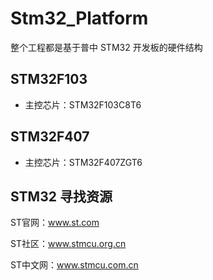# Stm32_Platform

整个工程都是基于普中 STM32 开发板的硬件结构

## STM32F103

- 主控芯片：STM32F103C8T6

## STM32F407

- 主控芯片：STM32F407ZGT6

## STM32 寻找资源

ST官网：www.st.com

ST社区：www.stmcu.org.cn

ST中文网：www.stmcu.com.cn

